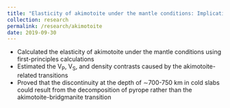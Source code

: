 ```yaml
---
title: "Elasticity of akimotoite under the mantle conditions: Implications for multiple discontinuities and seismic anisotropies at the depth of ∼600–750 km in subduction zones"
collection: research
permalink: /research/akimotoite
date: 2019-09-30
---
```


* Calculated the elasticity of akimotoite under the mantle conditions using first-principles calculations
* Estimated the V<sub>P</sub>, V<sub>S</sub>, and density contrasts caused by the akimotoite-related transitions
* Proved that the discontinuity at the depth of ∼700-750 km in cold slabs could result from the decomposition of pyrope rather than the akimotoite-bridgmanite transition

